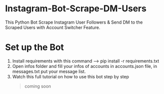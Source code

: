 # Instagram-Bot-Scrape-DM-Users
 This Python Bot Scrape Instagram User Followers & Send DM to the Scraped Users with Account Switcher Feature.
# Set up the Bot
 1. Install requirements with this command --> pip install -r requirements.txt<br>
 2. Open infos folder and fill your infos of accounts in accounts.json file, in messages.txt put your message list.<br>
 3. Watch this full tutorial on how to use this bot step by step<br>
     >coming soon
